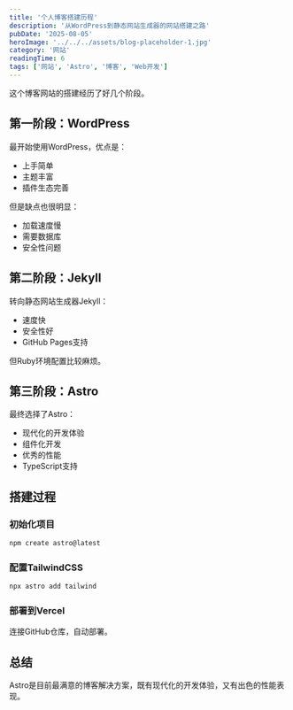 ```yaml
---
title: '个人博客搭建历程'
description: '从WordPress到静态网站生成器的网站搭建之路'
pubDate: '2025-08-05'
heroImage: '../../../assets/blog-placeholder-1.jpg'
category: '网站'
readingTime: 6
tags: ['网站', 'Astro', '博客', 'Web开发']
---
```


这个博客网站的搭建经历了好几个阶段。

## 第一阶段：WordPress

最开始使用WordPress，优点是：

- 上手简单
- 主题丰富
- 插件生态完善

但是缺点也很明显：

- 加载速度慢
- 需要数据库
- 安全性问题

## 第二阶段：Jekyll

转向静态网站生成器Jekyll：

- 速度快
- 安全性好
- GitHub Pages支持

但Ruby环境配置比较麻烦。

## 第三阶段：Astro

最终选择了Astro：

- 现代化的开发体验
- 组件化开发
- 优秀的性能
- TypeScript支持

## 搭建过程

### 初始化项目

```bash
npm create astro@latest
```

### 配置TailwindCSS

```bash
npx astro add tailwind
```

### 部署到Vercel

连接GitHub仓库，自动部署。

## 总结

Astro是目前最满意的博客解决方案，既有现代化的开发体验，又有出色的性能表现。
